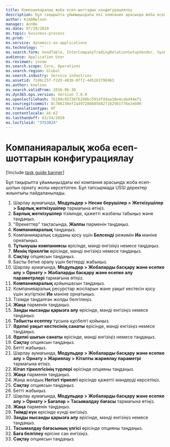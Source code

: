```yaml
---
title: Компанияаралық жоба есеп-шоттарын конфигурациялау
description: Бұл тақырыпта ұйымыңыздағы екі компания арасында жоба есеп-шотын орнату жолы көрсетілген.
author: KimANelson
manager: AnnBe
ms.date: 07/29/2019
ms.topic: business-process
ms.prod: ''
ms.service: dynamics-ax-applications
ms.technology: ''
ms.search.form: VendTable, InterCompanyTradingRelationSetupVendor, SysDataAreaSelectLookup, ProjParameters, ProjPosting, ProjTransferPrice
audience: Application User
ms.reviewer: josaw
ms.search.scope: Core, Operations
ms.search.region: Global
ms.search.industry: Service industries
ms.assetid: 72d6c257-f2d3-483b-8ff2-445263796963
ms.author: knelson
ms.search.validFrom: 2016-06-30
ms.dyn365.ops.version: Version 7.0.0
ms.openlocfilehash: 7b199c85736f6268bc5914fddaa10e4cabd44ef1
ms.sourcegitcommit: 8c786230ef2a497280885b827162561776e2eb00
ms.translationtype: HT
ms.contentlocale: kk-KZ
ms.lasthandoff: 03/24/2020
ms.locfileid: "3753024"
---
```

# <a name="configure-intercompany-project-invoicing"></a>Компанияаралық жоба есеп-шоттарын конфигурациялау

[!include [task guide banner](../../includes/task-guide-banner.md)]

Бұл тақырыпта ұйымыңыздағы екі компания арасында жоба есеп-шотын орнату жолы көрсетілген. Бұл тапсырмада USSI деректер жиынтығы пайдаланылады.

1. Шарлау аумағында, **Модульдер > Несие берушілер > Жеткізушілер > Барлық жеткізушілер** тармағына өтіңіз.
2. **Барлық жеткізушілер** тізімінде, қажетті жазбаны табыңыз және таңдаңыз.
3. "Әрекеттер" тақтасында, **Жалпы** пәрменін таңдаңыз.
4. **Компанияаралық** таңдаңыз.
5. Компанияаралық сауданы қосу үшін **Белсенді** режимін **Иә** мәніне орнатыңыз.
6. **Тұтынушы компаниясы** өрісінде, мәнді енгізіңіз немесе таңдаңыз.
7. **Менің тіркелгім** өрісінде, мәнді енгізіңіз немесе таңдаңыз.
8. **Сақтау** опциясын таңдаңыз.
9. Басты бетке оралу үшін беттерді жабыңыз.
10. Шарлау аумағында, **Модульдер > Жобаларды басқару және есепке алу > Орнату > Жобаларды басқару және есепке алу параметрлері** тармағына өтіңіз.
11. **Компанияаралық** қойыншасын таңдаңыз.
12. Компанияаралық ресурстар жоспарын және уақыт кестесін қосу үшін жүгірткіні **Иә** мәніне орнатыңыз.
13. Тізімде таңдалған жолды белгілеңіз.
14. **Жаңа** пәрменін таңдаңыз.
15. **Заңды нысанды қарызға алу** өрісінде, мәнді енгізіңіз немесе таңдаңыз.
16. **Табысты есептеу** тұсына құсбелгі қойыңыз.
17. **Әдепкі уақыт кестесінің санаты** өрісінде, мәнді енгізіңіз немесе таңдаңыз.
18. **Әдепкі шығын санаты** өрісінде, мәнді енгізіңіз немесе таңдаңыз.
19. **Сақтау** опциясын таңдаңыз.
20. Бетті жабыңыз.
21. Шарлау аумағында, **Модульдер > Жобаларды басқару және есепке алу > Орнату > Жариялау > Кітапты жариялау параметрі** тармағына өтіңіз.
22. **Кітап тіркелгісінің түрлері** өрісінде опцияны таңдаңыз.
23. **Жаңа** пәрменін таңдаңыз.
24. Жаңа жолдың **Негізгі тіркелгі** өрісінде қажетті мәндерді көрсетіңіз.
25. **Сақтау** опциясын таңдаңыз.
26. Бетті жабыңыз.
27. Шарлау аумағында, **Модульдер > Жобаларды басқару және есепке алу > Орнату > Бағалар > Тасымалдау бағасы** тармағына өтіңіз.
28. **Жаңа** пәрменін таңдаңыз.
29. **Тиімді күн** өрісінде күнді енгізіңіз.
30. **Заңды нысанды қарызға алу** өрісінде, мәнді енгізіңіз немесе таңдаңыз.
31. **Тасымалдау бағасының үлгісі** өрісінде опцияны таңдаңыз.
32. **Баға белгілеу** өрісіне сан енгізіңіз.
33. **Сақтау** опциясын таңдаңыз.

